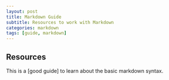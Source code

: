 ```yaml
---
layout: post
title: Markdown Guide
subtitle: Resources to work with Markdown
categories: markdown
tags: [guide, markdown]
---
```


## Resources

This is a [good guide[](https://github.com/a7madgamaltantawy/Data_Science_Projects/blob/master/Formula%201%20advanced%20analysis.ipynb)] to learn about the basic markdown syntax.
